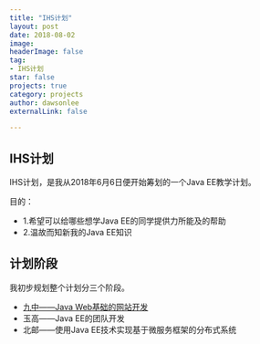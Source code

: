 ```yaml
---
title: "IHS计划"
layout: post
date: 2018-08-02
image: 
headerImage: false
tag:
- IHS计划
star: false
projects: true
category: projects
author: dawsonlee
externalLink: false

---
```


  [1]: /IHS-九中/



## IHS计划

IHS计划，是我从2018年6月6日便开始筹划的一个Java EE教学计划。

目的：

*  1.希望可以给哪些想学Java EE的同学提供力所能及的帮助
*  2.温故而知新我的Java EE知识

##  计划阶段

我初步规划整个计划分三个阶段。

*  [九中——Java Web基础的网站开发][1]
*  玉高——Java EE的团队开发
*  北邮——使用Java EE技术实现基于微服务框架的分布式系统